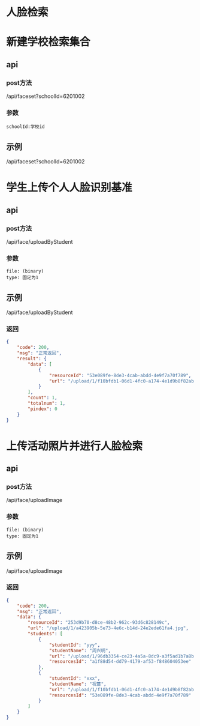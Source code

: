 # 人脸检索





# 新建学校检索集合

## api

### post方法

/api/faceset?schoolId=6201002

### 参数

```
schoolId:学校id
```



## 示例

/api/faceset?schoolId=6201002



# 学生上传个人人脸识别基准

## api

### post方法

/api/face/uploadByStudent

### 参数

```
file: (binary)
type: 固定为1
```

## 示例

/api/face/uploadByStudent

### 返回

```json
{
    "code": 200,
    "msg": "正常返回",
    "result": {
        "data": [
            {
                "resourceId": "53e089fe-8de3-4cab-abdd-4e9f7a70f789",
                "url": "/upload/1/f10bfdb1-06d1-4fc0-a174-4e1d9b8f82ab.jpg"
            }
        ],
        "count": 1,
        "totalnum": 1,
        "pindex": 0
    }
}
```

# 上传活动照片并进行人脸检索

## api

### post方法

/api/face/uploadImage

### 参数

```
file: (binary)
type: 固定为1
```

## 示例

/api/face/uploadImage

### 返回

```json
{
    "code": 200,
    "msg": "正常返回",
    "data": {
        "resourceId": "253d9b70-d8ce-48b2-962c-93d6c828149c",
        "url": "/upload/1/a423905b-5e73-4e6c-b14d-24e2ede61fa4.jpg",
        "students": [
            {
                "studentId": "yyy",
                "studentName": "周兴明",
                "url": "/upload/1/96db3354-ce23-4a5a-8dc9-a3f5ad1b7a8b.jpg",
                "resourcesId": "a1f88d54-dd79-4179-af53-f848604053ee"
            },
            {
                "studentId": "xxx",
                "studentName": "祝蔷",
                "url": "/upload/1/f10bfdb1-06d1-4fc0-a174-4e1d9b8f82ab.jpg",
                "resourcesId": "53e089fe-8de3-4cab-abdd-4e9f7a70f789"
            }
        ]
    }
}
```

